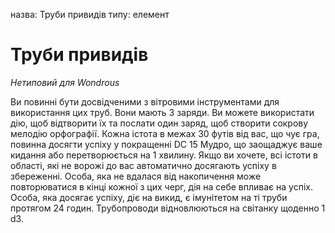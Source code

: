 назва: Труби привидів типу: елемент

# Труби привидів
_Нетиповий для Wondrous_

Ви повинні бути досвідченими з вітровими інструментами для використання цих труб. Вони мають 3 заряди. Ви можете використати дію, щоб відтворити їх та послати один заряд, щоб створити сокрову мелодію орфографії. Кожна істота в межах 30 футів від вас, що чує гра, повинна досягти успіху у покращенні DC 15 Мудро, що заощаджує ваше кидання або перетворюється на 1 хвилину. Якщо ви хочете, всі істоти в області, які не ворожі до вас автоматично досягають успіху в збереженні. Особа, яка не вдалася від накопичення може повторюватися в кінці кожної з цих черг, дія на себе впливає на успіх. Особа, яка досягає успіху, діє на викид, є імунітетом на ті труби протягом 24 годин. Трубопроводи відновлюються на світанку щоденно 1 d3. 